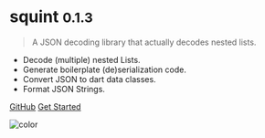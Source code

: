 <!-- _coverpage.md -->

[//]: # (![logo]&#40;json_logo.png&#41;)

# squint <small>0.1.3</small>

> A JSON decoding library that actually decodes nested lists.

- Decode (multiple) nested Lists.
- Generate boilerplate (de)serialization code.
- Convert JSON to dart data classes.
- Format JSON Strings.

[GitHub](https://github.com/buijs-dev/squint)
[Get Started](quickstart.md)

![color](#154c79)
